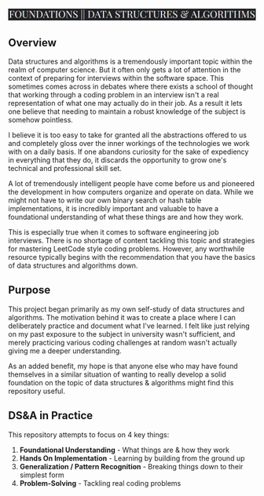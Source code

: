 ![img.png](misc/imgs/img.png)
## Overview
Data structures and algorithms is a tremendously important topic within the realm of computer science. But it often only
gets a lot of attention in the context of preparing for interviews within the software space. This sometimes comes across
in debates where there exists a school of thought that working through a coding problem in an interview isn't a real 
representation of what one may actually do in their job. As a result it lets one believe that needing to maintain a 
robust knowledge of the subject is somehow pointless.

I believe it is too easy to take for granted all the abstractions offered to us and completely gloss over the inner 
workings of the technologies we work with on a daily basis. If one abandons curiosity for the sake of expediency in 
everything that they do, it discards the opportunity to grow one's technical and professional skill set.

A lot of tremendously intelligent people have come before us and pioneered the development in how computers organize 
and operate on data. While we might not have to write our own binary search or hash table implementations, it is 
incredibly important and valuable to have a foundational understanding of what these things are and how they work.

This is especially true when it comes to software engineering job interviews. There is no shortage of content tackling 
this topic and strategies for mastering LeetCode style coding problems. However, any worthwhile resource typically 
begins with the recommendation that you have the basics of data structures and algorithms down.

## Purpose
This project began primarily as my own self-study of data structures and algorithms. The motivation behind it was to
create a place where I can deliberately practice and document what I've learned. I felt like just relying on my past
exposure to the subject in university wasn't sufficient, and merely practicing various coding challenges at random
wasn't actually giving me a deeper understanding.

As an added benefit, my hope is that anyone else who may have found themselves in a similar situation of wanting to 
really develop a solid foundation on the topic of data structures & algorithms might find this repository useful.

## DS&A in Practice
This repository attempts to focus on 4 key things:
1. **Foundational Understanding** - What things are & how they work
2. **Hands On Implementation** - Learning by building from the ground up
3. **Generalization / Pattern Recognition** - Breaking things down to their simplest form
4. **Problem-Solving** - Tackling real coding problems

